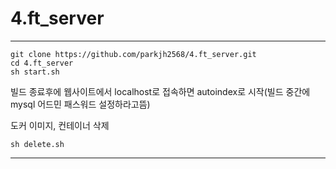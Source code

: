 # 4.ft_server

-----
```
git clone https://github.com/parkjh2568/4.ft_server.git
cd 4.ft_server
sh start.sh
```
빌드 종료후에 웹사이트에서 localhost로 접속하면 autoindex로 시작(빌드 중간에 mysql 어드민 패스워드 설정하라고뜸)


도커 이미지, 컨테이너 삭제
```
sh delete.sh
```

-----
